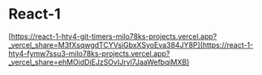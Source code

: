 # React-1 
[https://react-1-hty4-git-timers-milo78ks-projects.vercel.app?_vercel_share=M3fXsqwgdTCYVsiGbxXSyoEva384JY8P](https://react-1-hty4-fymw7ssu3-milo78ks-projects.vercel.app?_vercel_share=ehMOidDiEJzSOvIJrvl7JaaWefbqiMXB)

